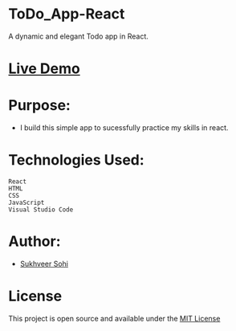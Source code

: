# ToDo_App-React
A dynamic and elegant Todo app in React.

# [Live Demo](https://iamsohi.github.io/ToDo_App-React/)

# Purpose:

 * I build this simple app to sucessfully practice my skills in react.

# Technologies Used:
    
    React
    HTML
    CSS
    JavaScript
    Visual Studio Code

# Author:
  * [Sukhveer Sohi](https://github.com/IamSohi)

# License
  This project is open source and available under the [MIT License](https://github.com/IamSohi/ToDo_App-React/blob/main/LICENSE)

